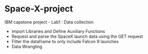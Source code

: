 # Space-X-project
IBM capstone project - Lab1 : Data collection
 - Import Libraries and Define Auxiliary Functions
 - Request and parse the SpaceX launch data using the GET request
 - Filter the dataframe to only include Falcon 9 launches
 - Data Wrangling
